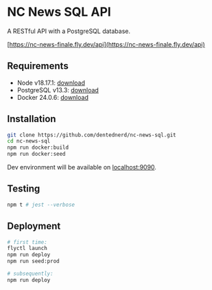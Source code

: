# NC News SQL API

A RESTful API with a PostgreSQL database.

[https://nc-news-finale.fly.dev/api](https://nc-news-finale.fly.dev/api)

## Requirements

- Node v18.17.1: [download](https://nodejs.org/en/)
- PostgreSQL v13.3: [download](https://www.postgresql.org/download/)
- Docker 24.0.6: [download](https://www.docker.com/)

## Installation

```sh
git clone https://github.com/dentednerd/nc-news-sql.git
cd nc-news-sql
npm run docker:build
npm run docker:seed
```

Dev environment will be available on [localhost:9090](http://localhost:9090).

## Testing

```sh
npm t # jest --verbose
```

## Deployment

```sh
# first time:
flyctl launch
npm run deploy
npm run seed:prod

# subsequently:
npm run deploy
```
